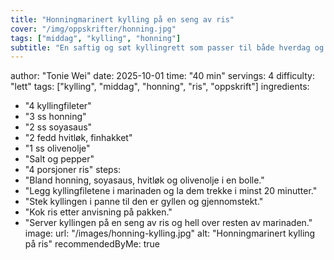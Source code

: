 ```yaml
---
title: "Honningmarinert kylling på en seng av ris"
cover: "/img/oppskrifter/honning.jpg"
tags: ["middag", "kylling", "honning"]
subtitle: "En saftig og søt kyllingrett som passer til både hverdag og fest"
---
```


author: "Tonie Wei"
date: 2025-10-01
time: "40 min"
servings: 4
difficulty: "lett"
tags: ["kylling", "middag", "honning", "ris", "oppskrift"]
ingredients:

- "4 kyllingfileter"
- "3 ss honning"
- "2 ss soyasaus"
- "2 fedd hvitløk, finhakket"
- "1 ss olivenolje"
- "Salt og pepper"
- "4 porsjoner ris"
  steps:
- "Bland honning, soyasaus, hvitløk og olivenolje i en bolle."
- "Legg kyllingfiletene i marinaden og la dem trekke i minst 20 minutter."
- "Stek kyllingen i panne til den er gyllen og gjennomstekt."
- "Kok ris etter anvisning på pakken."
- "Server kyllingen på en seng av ris og hell over resten av marinaden."
  image:
  url: "/images/honning-kylling.jpg"
  alt: "Honningmarinert kylling på ris"
  recommendedByMe: true
